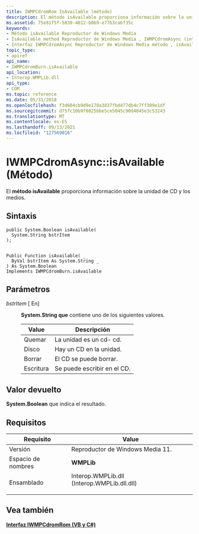 ```yaml
---
title: IWMPCdromRom IsAvailable (método)
description: El método isAvailable proporciona información sobre la unidad de CD y los medios.
ms.assetid: 75e81f5f-5839-4012-b0b9-e77b3ca6f35c
keywords:
- Método isAvailable Reproductor de Windows Media
- IsAvailable method Reproductor de Windows Media , IWMPCdromAsync (interfaz)
- Interfaz IWMPCdromAsync Reproductor de Windows Media método , isAvailable
topic_type:
- apiref
api_name:
- IWMPCdromBurn.isAvailable
api_location:
- Interop.WMPLib.dll
api_type:
- COM
ms.topic: reference
ms.date: 05/31/2018
ms.openlocfilehash: f3d604cb9d9e170a3837fbd477db4c7ff309e1df
ms.sourcegitcommit: d75fc10b9f0825bbe5ce5045c90d4045e3c53243
ms.translationtype: MT
ms.contentlocale: es-ES
ms.lasthandoff: 09/13/2021
ms.locfileid: "127569016"
---
```

# <a name="iwmpcdromburnisavailable-method"></a>IWMPCdromAsync::isAvailable (Método)

El **método isAvailable** proporciona información sobre la unidad de CD y los medios.

## <a name="syntax"></a>Sintaxis


```CSharp
public System.Boolean isAvailable(
  System.String bstrItem
);
```


```VB

Public Function isAvailable( _
  ByVal bstrItem As System.String _
) As System.Boolean
Implements IWMPCdromBurn.isAvailable
```





## <a name="parameters"></a>Parámetros

<dl> <dt>

*bstrItem* \[ En\]
</dt> <dd>

**System.String que** contiene uno de los siguientes valores.



| Value | Descripción                 |
|-------|-----------------------------|
| Quemar  | La unidad es un cd- cd.   |
| Disco  | Hay un CD en la unidad. |
| Borrar | El CD se puede borrar.       |
| Escritura | Se puede escribir en el CD.   |



 

</dd> </dl>

## <a name="return-value"></a>Valor devuelto

**System.Boolean** que indica el resultado.

## <a name="requirements"></a>Requisitos



| Requisito | Value |
|----------------------|------------------------------------------------------------------------------------------------------------------------|
| Versión<br/>   | Reproductor de Windows Media 11.<br/>                                                                                    |
| Espacio de nombres<br/> | **WMPLib**<br/>                                                                                                  |
| Ensamblado<br/>  | <dl> <dt>Interop.WMPLib.dll (Interop.WMPLib.dll.dll)</dt> </dl> |



## <a name="see-also"></a>Vea también

<dl> <dt>

[**Interfaz IWMPCdromRom (VB y C#)**](iwmpcdromburn--vb-and-c.md)
</dt> </dl>

 

 





